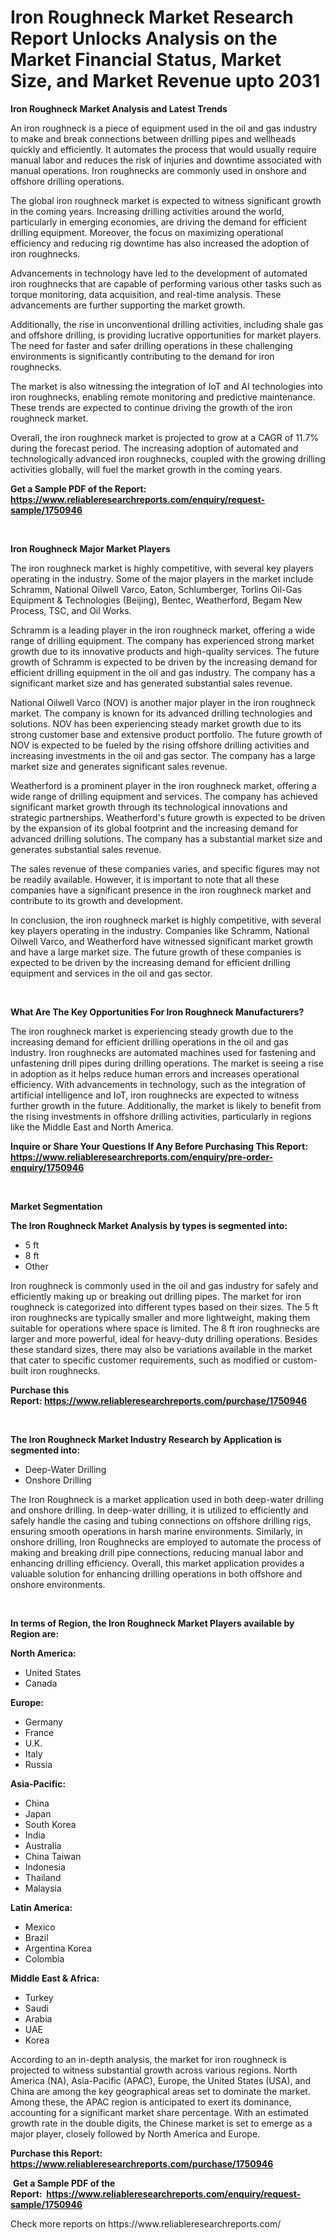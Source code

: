 <p><h1>Iron Roughneck Market Research Report Unlocks Analysis on the Market Financial Status, Market Size, and Market Revenue upto 2031</h1></p><p><strong>Iron Roughneck Market Analysis and Latest Trends</strong></p>
<p><p>An iron roughneck is a piece of equipment used in the oil and gas industry to make and break connections between drilling pipes and wellheads quickly and efficiently. It automates the process that would usually require manual labor and reduces the risk of injuries and downtime associated with manual operations. Iron roughnecks are commonly used in onshore and offshore drilling operations.</p><p>The global iron roughneck market is expected to witness significant growth in the coming years. Increasing drilling activities around the world, particularly in emerging economies, are driving the demand for efficient drilling equipment. Moreover, the focus on maximizing operational efficiency and reducing rig downtime has also increased the adoption of iron roughnecks.</p><p>Advancements in technology have led to the development of automated iron roughnecks that are capable of performing various other tasks such as torque monitoring, data acquisition, and real-time analysis. These advancements are further supporting the market growth.</p><p>Additionally, the rise in unconventional drilling activities, including shale gas and offshore drilling, is providing lucrative opportunities for market players. The need for faster and safer drilling operations in these challenging environments is significantly contributing to the demand for iron roughnecks.</p><p>The market is also witnessing the integration of IoT and AI technologies into iron roughnecks, enabling remote monitoring and predictive maintenance. These trends are expected to continue driving the growth of the iron roughneck market.</p><p>Overall, the iron roughneck market is projected to grow at a CAGR of 11.7% during the forecast period. The increasing adoption of automated and technologically advanced iron roughnecks, coupled with the growing drilling activities globally, will fuel the market growth in the coming years.</p></p>
<p><strong>Get a Sample PDF of the Report:&nbsp; <a href="https://www.reliableresearchreports.com/enquiry/request-sample/1750946">https://www.reliableresearchreports.com/enquiry/request-sample/1750946</a></strong></p>
<p>&nbsp;</p>
<p><strong>Iron Roughneck Major Market Players</strong></p>
<p><p>The iron roughneck market is highly competitive, with several key players operating in the industry. Some of the major players in the market include Schramm, National Oilwell Varco, Eaton, Schlumberger, Torlins Oil-Gas Equipment & Technologies (Beijing), Bentec, Weatherford, Begam New Process, TSC, and Oil Works.</p><p>Schramm is a leading player in the iron roughneck market, offering a wide range of drilling equipment. The company has experienced strong market growth due to its innovative products and high-quality services. The future growth of Schramm is expected to be driven by the increasing demand for efficient drilling equipment in the oil and gas industry. The company has a significant market size and has generated substantial sales revenue.</p><p>National Oilwell Varco (NOV) is another major player in the iron roughneck market. The company is known for its advanced drilling technologies and solutions. NOV has been experiencing steady market growth due to its strong customer base and extensive product portfolio. The future growth of NOV is expected to be fueled by the rising offshore drilling activities and increasing investments in the oil and gas sector. The company has a large market size and generates significant sales revenue.</p><p>Weatherford is a prominent player in the iron roughneck market, offering a wide range of drilling equipment and services. The company has achieved significant market growth through its technological innovations and strategic partnerships. Weatherford's future growth is expected to be driven by the expansion of its global footprint and the increasing demand for advanced drilling solutions. The company has a substantial market size and generates substantial sales revenue.</p><p>The sales revenue of these companies varies, and specific figures may not be readily available. However, it is important to note that all these companies have a significant presence in the iron roughneck market and contribute to its growth and development.</p><p>In conclusion, the iron roughneck market is highly competitive, with several key players operating in the industry. Companies like Schramm, National Oilwell Varco, and Weatherford have witnessed significant market growth and have a large market size. The future growth of these companies is expected to be driven by the increasing demand for efficient drilling equipment and services in the oil and gas sector.</p></p>
<p>&nbsp;</p>
<p><strong>What Are The Key Opportunities For Iron Roughneck Manufacturers?</strong></p>
<p><p>The iron roughneck market is experiencing steady growth due to the increasing demand for efficient drilling operations in the oil and gas industry. Iron roughnecks are automated machines used for fastening and unfastening drill pipes during drilling operations. The market is seeing a rise in adoption as it helps reduce human errors and increases operational efficiency. With advancements in technology, such as the integration of artificial intelligence and IoT, iron roughnecks are expected to witness further growth in the future. Additionally, the market is likely to benefit from the rising investments in offshore drilling activities, particularly in regions like the Middle East and North America.</p></p>
<p><strong>Inquire or Share Your Questions If Any Before Purchasing This Report: <a href="https://www.reliableresearchreports.com/enquiry/pre-order-enquiry/1750946">https://www.reliableresearchreports.com/enquiry/pre-order-enquiry/1750946</a></strong></p>
<p>&nbsp;</p>
<p><strong>Market Segmentation</strong></p>
<p><strong>The Iron Roughneck Market Analysis by types is segmented into:</strong></p>
<p><ul><li>5 ft</li><li>8 ft</li><li>Other</li></ul></p>
<p><p>Iron roughneck is commonly used in the oil and gas industry for safely and efficiently making up or breaking out drilling pipes. The market for iron roughneck is categorized into different types based on their sizes. The 5 ft iron roughnecks are typically smaller and more lightweight, making them suitable for operations where space is limited. The 8 ft iron roughnecks are larger and more powerful, ideal for heavy-duty drilling operations. Besides these standard sizes, there may also be variations available in the market that cater to specific customer requirements, such as modified or custom-built iron roughnecks.</p></p>
<p><strong>Purchase this Report:&nbsp;<a href="https://www.reliableresearchreports.com/purchase/1750946">https://www.reliableresearchreports.com/purchase/1750946</a></strong></p>
<p>&nbsp;</p>
<p><strong>The Iron Roughneck Market Industry Research by Application is segmented into:</strong></p>
<p><ul><li>Deep-Water Drilling</li><li>Onshore Drilling</li></ul></p>
<p><p>The Iron Roughneck is a market application used in both deep-water drilling and onshore drilling. In deep-water drilling, it is utilized to efficiently and safely handle the casing and tubing connections on offshore drilling rigs, ensuring smooth operations in harsh marine environments. Similarly, in onshore drilling, Iron Roughnecks are employed to automate the process of making and breaking drill pipe connections, reducing manual labor and enhancing drilling efficiency. Overall, this market application provides a valuable solution for enhancing drilling operations in both offshore and onshore environments.</p></p>
<p>&nbsp;</p>
<p><strong>In terms of Region, the Iron Roughneck Market Players available by Region are:</strong></p>
<p>
    <p> <strong> North America: </strong>
        <ul>
            <li>United States</li>
            <li>Canada</li>
        </ul>
        </p> 
    <p> <strong> Europe: </strong>
        <ul>
            <li>Germany</li>
            <li>France</li>
            <li>U.K.</li>
            <li>Italy</li>
            <li>Russia</li>
        </ul>
        </p> 
    <p> <strong> Asia-Pacific: </strong>
        <ul>
            <li>China</li>
            <li>Japan</li>
            <li>South Korea</li>
            <li>India</li>
            <li>Australia</li>
            <li>China Taiwan</li>
            <li>Indonesia</li>
            <li>Thailand</li>
            <li>Malaysia</li>
        </ul>
        </p> 
    <p> <strong> Latin America: </strong>
        <ul>
            <li>Mexico</li>
            <li>Brazil</li>
            <li>Argentina Korea</li>
            <li>Colombia</li>
        </ul>
        </p> 
    <p> <strong> Middle East & Africa: </strong>
        <ul>
            <li>Turkey</li>
            <li>Saudi</li>
            <li>Arabia</li>
            <li>UAE</li>
            <li>Korea</li>
        </ul>
    </p>
    </p>
<p><p>According to an in-depth analysis, the market for iron roughneck is projected to witness substantial growth across various regions. North America (NA), Asia-Pacific (APAC), Europe, the United States (USA), and China are among the key geographical areas set to dominate the market. Among these, the APAC region is anticipated to exert its dominance, accounting for a significant market share percentage. With an estimated growth rate in the double digits, the Chinese market is set to emerge as a major player, closely followed by North America and Europe.</p></p>
<p><strong>Purchase this Report: <a href="https://www.reliableresearchreports.com/purchase/1750946">https://www.reliableresearchreports.com/purchase/1750946</a></strong></p>
<p>&nbsp;<strong>Get a Sample PDF of the Report:&nbsp;&nbsp;<a href="https://www.reliableresearchreports.com/enquiry/request-sample/1750946">https://www.reliableresearchreports.com/enquiry/request-sample/1750946</a></strong></p>
<p><strong></strong></p>
<p>Check more reports on https://www.reliableresearchreports.com/</p>
